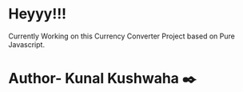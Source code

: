 # Heyyy!!!
Currently Working on this Currency Converter Project based on Pure Javascript.<br>

# Author- Kunal Kushwaha ✒️
